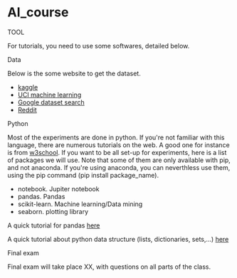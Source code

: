 # AI_course

TOOL

 For tutorials, you need to use some softwares, detailed below. 

Data

Below is the some website to get the dataset. 
- [kaggle](https://www.kaggle.com/)
- [UCI machine learning](https://archive.ics.uci.edu/datasets)
- [Google dataset search](https://datasetsearch.research.google.com/)
- [Reddit](https://www.reddit.com/r/datasets/?rdt=48892)
 

 Python

 Most of the experiments are done in python. If you're not familiar with this language, there are numerous tutorials on the web. 
 A good one for instance is from [w3school](https://www.w3schools.com/python/). If you want to be all set-up for experiments, here is a list of packages we will use. 
 Note that some of them are only available with pip, and not anaconda. If you're using anaconda, you can neverthless use them, using the pip command (pip install package_name). 

 - notebook. Jupiter notebook
 - pandas. Pandas
 - scikit-learn. Machine learning/Data mining
 - seaborn. plotting library

 A quick tutorial for pandas [here](https://colab.research.google.com/github/Yquetzal/Teaching_notebooks/blob/main/Pandas_hands_on.ipynb#scrollTo=Sun0bs5-qPt3)

 A quick tutorial about python data structure (lists, dictionaries, sets,...) [here](https://colab.research.google.com/github/Yquetzal/teaching_notebooks/blob/main/pythonDataStructureIntro.ipynb)


Final exam

Final exam will take place XX, with questions on all parts of the class. 

  
